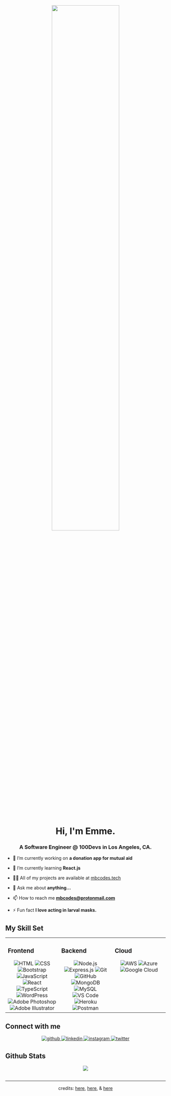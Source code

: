 <div align="center">
<img src="https://rishavanand.github.io/static/images/greetings.gif" align="center" style="width: 65%" />
</div>  
<h1 align="center">Hi, I'm Emme.</h1>
<h3 align="center">A Software Engineer @ 100Devs in Los Angeles, CA.</h3>

- 🔭 I’m currently working on **a donation app for mutual aid**

- 🌱 I’m currently learning **React.js**

- 👨‍💻 All of my projects are available at [mbcodes.tech](https://www.mbcodes.tech)

- 💬 Ask me about **anything...**

- 📫 How to reach me **mbcodes@protonmail.com**

- ⚡ Fun fact **I love acting in larval masks.** 


## My Skill Set  
<table>
  <tr>
    <td valign="top" width="33%">
      
### Frontend  
<div align="center">  
<img src=https://img.shields.io/badge/-HTML-%23E34F26?style=plastic&logo=html5&logoColor=white alt=HTML />
<img src=https://img.shields.io/badge/-CSS-%231572B6?style=plastic&logo=css3&logoColor=white alt=CSS />
<img src=https://img.shields.io/badge/-Bootstrap-%237952B3?style=plastic&logo=bootstrap&logoColor=white alt=Bootstrap />
<img src=https://img.shields.io/badge/-JavaScript-%23F7DF1E?style=plastic&logo=javascript&logoColor=black alt=JavaScript />
<img src=https://img.shields.io/badge/-React-%2361DAFB?style=plastic&logo=react&logoColor=black alt=React />
<img src=https://img.shields.io/badge/-TypeScript-%233178C6?style=plastic&logo=typescript&logoColor=white alt=TypeScript />
<img src=https://img.shields.io/badge/-WordPress-%2321759B?style=plastic&logo=wordpress&logoColor=white alt=WordPress />
<img src=https://img.shields.io/badge/-Photoshop-%2331A8FF?style=plastic&logo=adobe-photoshop&logoColor=white alt='Adobe Photoshop' />
<img src=https://img.shields.io/badge/-Illustrator-%23FF9A00?style=plastic&logo=adobe-illustrator&logoColor=white alt='Adobe Illustrator' />
</div>
</td>
<td valign="top" width="33%">
  
### Backend  
<div align="center">  
<img src=https://img.shields.io/badge/-Node-%23339933?style=plastic&logo=node.js&logoColor=white alt=Node.js />
<img src=https://img.shields.io/badge/-Express-black?style=plastic&logo=express&logoColor=white alt=Express.js />
<img src=https://img.shields.io/badge/-Git-%23F05032?style=plastic&logo=git&logoColor=white alt=Git />
<img src=https://img.shields.io/badge/-GitHub-%23181717?style=plastic&logo=github alt=GitHub />
<img src=https://img.shields.io/badge/-MongoDB-%2347A248?style=plastic&logo=mongodb&logoColor=white alt=MongoDB />
<img src=https://img.shields.io/badge/-MySQL-%234479A1?style=plastic&logo=mysql&logoColor=white alt=MySQL />
<img src=https://img.shields.io/badge/-VS%20Code-%23007ACC?style=plastic&logo=visual%20studio%20code&logoColor=white alt='VS Code' />
<img src=https://img.shields.io/badge/-Heroku-%23430098?style=plastic&logo=heroku&logoColor=white alt=Heroku />
<img src=https://img.shields.io/badge/-Postman-%23FF6C37?style=plastic&logo=postman&logoColor=white alt=Postman />
</div>
</td>
<td valign="top" width="33%">
  
### Cloud  
<div align="center">  
<img src=https://img.shields.io/badge/-AWS-%23232F3E?style=plastic&logo=amazon%20aws&logoColor=white alt=AWS />
<img src=https://img.shields.io/badge/-Azure-%230089D6?style=plastic&logo=microsoft%20azure&logoColor=white alt=Azure />
<img src=https://img.shields.io/badge/-Google%20Cloud-%234285F4?style=plastic&logo=google%20cloud&logoColor=white alt='Google Cloud' />
</div>

</td></tr></table>


## Connect with me  
<div align="center">
<a href="https://github.com/emmebravo" target="_blank">
<img src=https://img.shields.io/badge/-GitHub-%23181717?style=plastic&logo=github alt=github style="margin-bottom: 5px;" />
</a>
<a href="https://linkedin.com/in/emmebravo" target="_blank">
<img src=https://img.shields.io/badge/-LinkedIn-%230A66C2?style=plastic&logo=linkedin alt=linkedin style="margin-bottom: 5px;" />
</a>
<a href="https://instagram.com/mbcodes.io" target="_blank">
<img src=https://img.shields.io/badge/-Instagram-%23E4405F?style=plastic&logo=instagram&logoColor=white alt=instagram style="margin-bottom: 5px;" />
</a>
<a href="https://twitter.com/emmebravo" target="_blank">
<img src=https://img.shields.io/badge/-Twitter-%231DA1F2?style=plastic&logo=twitter&logoColor=white alt=twitter style="margin-bottom: 5px;" />
</a>  
</div>


## Github Stats  
<div align="center"><img src="https://github-readme-stats.vercel.app/api?username=emmebravo&show_icons=true&count_private=true&hide_border=true" align="center" /></div>  

<br/>  

----
<div align="center">credits: <a href="https://profilinator.rishav.dev/">here</a>, <a href="https://rahuldkjain.github.io/gh-profile-readme-generator/">here</a>, & <a href="https://shields.io/">here</a></div>
